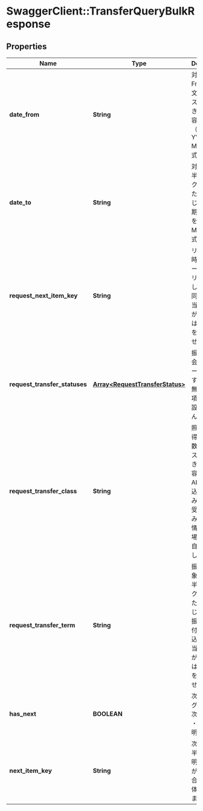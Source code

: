 # SwaggerClient::TransferQueryBulkResponse

## Properties
Name | Type | Description | Notes
------------ | ------------- | ------------- | -------------
**date_from** | **String** | 対象期間From 半角文字 リクエストしたときと同じ内容 対象期間（From）をYYYY-MM-DD形式で設定  | [optional] 
**date_to** | **String** | 対象期間To 半角文字 リクエストしたときと同じ内容 対象期間（To）をYYYY-MM-DD形式で設定  | [optional] 
**request_next_item_key** | **String** | リクエスト時次明細キー 半角数字 リクエストしたときと同じ内容 該当する情報が無い場合は項目自体を設定しません  | [optional] 
**request_transfer_statuses** | [**Array&lt;RequestTransferStatus&gt;**](RequestTransferStatus.md) | 振込一括照会対象ステータス 該当する情報が無い場合は項目自体を設定しません  | [optional] 
**request_transfer_class** | **String** | 照会対象取得区分 半角数字 リクエストしたときと同じ内容 1：ALL、2：振込申請のみ、3：振込受付情報のみ 該当する情報が無い場合は項目自体を設定しません  | [optional] 
**request_transfer_term** | **String** | 振込照会対象期間区分 半角数字 リクエストしたときと同じ内容 1：振込申請受付日　2：振込指定日 該当する情報が無い場合は項目自体を設定しません  | [optional] 
**has_next** | **BOOLEAN** | 次明細フラグ ・true&#x3D;次明細あり ・false&#x3D;次明細なし  | [optional] 
**next_item_key** | **String** | 次明細キー 半角数字 次明細フラグがfalseの場合は項目自体を設定しません  | [optional] 


